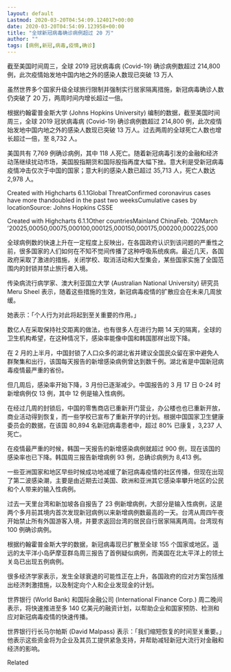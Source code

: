 ```yaml
---
layout: default
Lastmod: 2020-03-20T04:54:09.124017+00:00
date: 2020-03-20T04:54:09.123958+00:00
title: "全球新冠病毒确诊病例超过 20 万"
author: ""
tags: [病例,新冠,病毒,疫情,确诊]
---
```


截至美国时间周三，全球 2019 冠状病毒病 (Covid-19) 确诊病例数超过 214,800 例，此次疫情始发地中国内地之外的感染人数现已突破 13 万人

虽然世界多个国家升级全球旅行限制并强制实行居家隔离措施，新冠病毒确诊人数仍突破了 20 万，两周时间内增长超过一倍。

根据约翰霍普金斯大学 (Johns Hopkins University) 编制的数据，截至美国时间周三，全球 2019 冠状病毒病 (Covid-19) 确诊病例数超过 214,800 例，此次疫情始发地中国内地之外的感染人数现已突破 13 万人。过去两周的全球死亡人数也增长超过一倍，至 8,732 人。

美国共有 7,769 例确诊病例，其中 118 人死亡。随着新冠病毒引发的金融和经济动荡继续扰动市场，美国股指期货和国际股指再度大幅下挫。意大利是受新冠病毒疫情冲击仅次于中国的国家；意大利的感染人数已超过 35,713 人，死亡人数达 2,978 人。

Created with Highcharts 6.1.1Global ThreatConfirmed coronavirus cases have more thandoubled in the past two weeksCumulative cases by locationSource: Johns Hopkins CSSE

Created with Highcharts 6.1.1Other countriesMainland ChinaFeb. ’20March ’20025,00050,00075,000100,000125,000150,000175,000200,000225,000

全球病例数的快速上升在一定程度上反映出，在各国政府认识到该问题的严重性之前，很多国家的人们如何在不知不觉间传播了这种呼吸系统疾病。最近几天，各国政府采取了激进的措施，关闭学校、取消活动和大型集会，某些国家实施了全国范围内的封锁并禁止旅行者入境。

传染病流行病学家、澳大利亚国立大学 (Australian National University) 研究员 Meru Sheel 表示，随着这些措施的生效，新冠病毒疫情的扩散应会在未来几周放缓。

她表示：「个人行为对此将起到至关重要的作用。」

数亿人在采取保持社交距离的做法，也有很多人在进行为期 14 天的隔离，全球的卫生机构希望，在这种情况下，感染率能像中国和韩国那样出现下降。

在 2 月的上半月，中国封锁了人口众多的湖北省并建议全国民众留在家中避免人群聚集和出行，该国每天报告的新增感染病例曾达到数千例。湖北省是中国新冠病毒疫情最严重的省份。

但几周后，感染率开始下降，3 月份已逐渐减少。中国报告的 3 月 17 日 0-24 时新增病例仅 13 例，其中 12 例是输入性病例。

在经过几周的封锁后，中国的零售商店已重新开门营业，办公楼也也已重新开放，商业活动得到恢复，而一些学校已宣布了重新开学的计划。根据中国国家卫生健康委员会的数据，在该国 80,894 名新冠病毒患者中，超过 80% 已康复，3,237 人死亡。

在疫情最严重的时候，韩国一天报告的新增感染病例就超过 900 例，现在该国的感染率也已下降。韩国周三报告新增病例 93 例，总确诊病例为 8,413 例。

一些亚洲国家和地区早些时候成功地减缓了新冠病毒疫情的社区传播，但现在出现了第二波感染潮，主要是由近期去过美国、欧洲和亚洲其它感染率攀升地区的公民和个人带来的输入性病例。

过去一天里台湾和新加坡各自报告了 23 例新增病例，大部分是输入性病例，这是两个多月前其境内首次发现新冠病例以来新增病例数最高的一天。台湾从周四午夜开始禁止所有外国游客入境，并要求返回台湾的居民自行居家隔离两周。台湾现有 100 例确诊病例。

根据约翰霍普金斯大学的数据，新冠病毒现已扩散至全球 155 个国家或地区。遥远的太平洋小岛萨摩亚群岛周三报告了首例疑似病例，而美国在北太平洋上的领土关岛已出现五例病例。

很多经济学家表示，发生全球衰退的可能性正在上升，各国政府的应对方案包括推出经济刺激措施，以及制定向个人和企业发现金的计划。

世界银行 (World Bank) 和国际金融公司 (International Finance Corp.) 周二晚间表示，将快速推进至多 140 亿美元的融资计划，以帮助企业和国家预防、检测和应对新冠病毒疫情的快速传播。

世界银行行长马尔帕斯 (David Malpass) 表示：「我们缩短恢复的时间至关重要。」他表示这些资金将为企业及其员工提供紧急支持，并帮助减轻新冠大流行对金融和经济的影响。

Related

